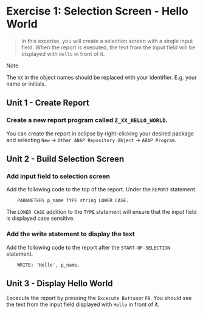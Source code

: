# Exercise 1: Selection Screen - Hello World

> In this excerise, you will create a selection screen with a single input field. When the report is executed, the text from the input field will be displayed with `Hello` in front of it.

> [!NOTE]
> The `XX` in the object names should be replaced with your identifier. E.g. your name or initials.

## Unit 1 - Create Report

### Create a new report program called `Z_XX_HELLO_WORLD`.

You can create the report in eclipse by right-clicking your desired package and selecting `New` -> `Other ABAP Repository Object` -> `ABAP Program`.


## Unit 2 - Build Selection Screen 

### Add input field to selection screen

Add the following code to the top of the report. Under the `REPORT` statement.

```abap
    PARAMETERS p_name TYPE string LOWER CASE.
```

The `LOWER CASE` addition to the `TYPE` statement will ensure that the input field is displayed case sensitive.

### Add the write statement to display the text

Add the following code to the report after the `START-OF-SELECTION` statement.

```abap
    WRITE: 'Hello', p_name.
```

## Unit 3 - Display Hello World 	

Excecute the report by pressing the `Excecute Button`or `F8`. You should see the text from the input field displayed with `Hello` in front of it.



